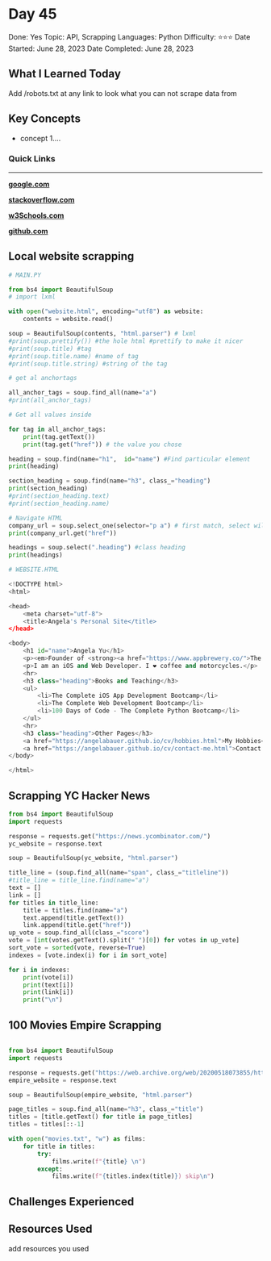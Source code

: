 # Day 45

Done: Yes
Topic: API, Scrapping
Languages: Python
Difficulty: ⭐⭐⭐
Date Started: June 28, 2023
Date Completed: June 28, 2023

## What I Learned Today

Add /robots.txt  at any link to look what you can not scrape data from

## Key Concepts

- concept 1....

### Quick Links

---

[**google.com**](http://www.google.com)

[**stackoverflow.com**](http://www.stackoverflow.com)

[**w3Schools.com**](https://www.w3schools.com/)

[**github.com**](https://github.com/)

## Local website scrapping

```python
# MAIN.PY

from bs4 import BeautifulSoup
# import lxml

with open("website.html", encoding="utf8") as website:
    contents = website.read()

soup = BeautifulSoup(contents, "html.parser") # lxml
#print(soup.prettify()) #the hole html #prettify to make it nicer
#print(soup.title) #tag
#print(soup.title.name) #name of tag
#print(soup.title.string) #string of the tag

# get al anchortags

all_anchor_tags = soup.find_all(name="a")
#print(all_anchor_tags)

# Get all values inside

for tag in all_anchor_tags:
    print(tag.getText())
    print(tag.get("href")) # the value you chose

heading = soup.find(name="h1",  id="name") #Find particular element
print(heading)

section_heading = soup.find(name="h3", class_="heading")
print(section_heading)
#print(section_heading.text)
#print(section_heading.name)

# Navigate HTML
company_url = soup.select_one(selector="p a") # first match, select will give you all matches
print(company_url.get("href"))

headings = soup.select(".heading") #class heading
print(headings)

# WEBSITE.HTML

<!DOCTYPE html>
<html>

<head>
	<meta charset="utf-8">
	<title>Angela's Personal Site</title>
</head>

<body>
	<h1 id="name">Angela Yu</h1>
	<p><em>Founder of <strong><a href="https://www.appbrewery.co/">The App Brewery</a></strong>.</em></p>
	<p>I am an iOS and Web Developer. I ❤️ coffee and motorcycles.</p>
	<hr>
	<h3 class="heading">Books and Teaching</h3>
	<ul>
		<li>The Complete iOS App Development Bootcamp</li>
		<li>The Complete Web Development Bootcamp</li>
		<li>100 Days of Code - The Complete Python Bootcamp</li>
	</ul>
	<hr>
	<h3 class="heading">Other Pages</h3>
	<a href="https://angelabauer.github.io/cv/hobbies.html">My Hobbies</a>
	<a href="https://angelabauer.github.io/cv/contact-me.html">Contact Me</a>
</body>

</html>
```

## Scrapping YC Hacker News

```python
from bs4 import BeautifulSoup
import requests

response = requests.get("https://news.ycombinator.com/")
yc_website = response.text

soup = BeautifulSoup(yc_website, "html.parser")

title_line = (soup.find_all(name="span", class_="titleline"))
#title_line = title_line.find(name="a")
text = []
link = []
for titles in title_line:
    title = titles.find(name="a")
    text.append(title.getText())
    link.append(title.get("href"))
up_vote = soup.find_all(class_="score")
vote = [int(votes.getText().split(" ")[0]) for votes in up_vote]
sort_vote = sorted(vote, reverse=True)
indexes = [vote.index(i) for i in sort_vote]

for i in indexes:
    print(vote[i])
    print(text[i])
    print(link[i])
    print("\n")

```

## 100 Movies Empire Scrapping

```python

from bs4 import BeautifulSoup
import requests

response = requests.get("https://web.archive.org/web/20200518073855/https://www.empireonline.com/movies/features/best-movies-2/")
empire_website = response.text

soup = BeautifulSoup(empire_website, "html.parser")

page_titles = soup.find_all(name="h3", class_="title")
titles = [title.getText() for title in page_titles]
titles = titles[::-1]

with open("movies.txt", "w") as films:
    for title in titles:
        try:
            films.write(f"{title} \n")
        except:
            films.write(f"{titles.index(title)}) skip\n")

```

## Challenges Experienced

## Resources Used

add resources you used